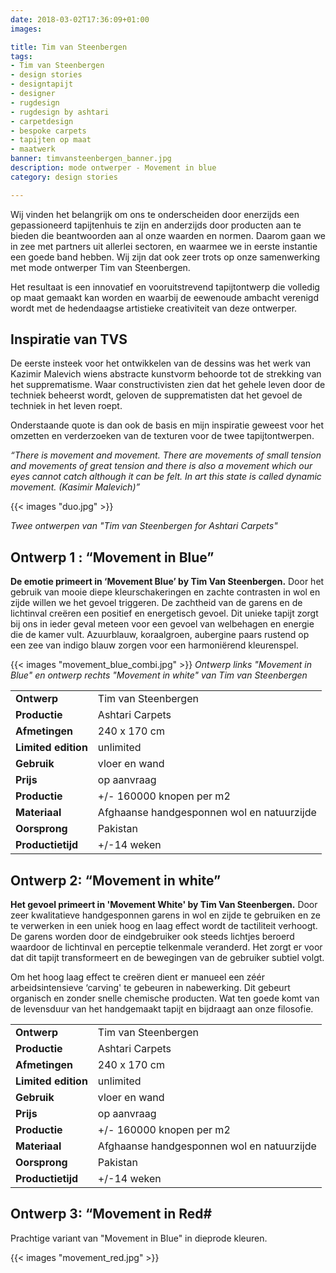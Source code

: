 ```yaml
---
date: 2018-03-02T17:36:09+01:00
images:

title: Tim van Steenbergen
tags:
- Tim van Steenbergen
- design stories
- designtapijt
- designer
- rugdesign
- rugdesign by ashtari
- carpetdesign
- bespoke carpets
- tapijten op maat
- maatwerk
banner: timvansteenbergen_banner.jpg
description: mode ontwerper - Movement in blue
category: design stories

---
```


Wij vinden het belangrijk om ons te onderscheiden door enerzijds een gepassioneerd tapijtenhuis te zijn en anderzijds door producten aan te bieden die beantwoorden aan al onze waarden en normen. Daarom gaan we in zee met partners uit allerlei sectoren, en waarmee we in eerste instantie een goede band hebben. Wij zijn dat ook zeer trots op onze samenwerking met mode ontwerper Tim van Steenbergen.

<!--more-->

Het resultaat is een innovatief en vooruitstrevend tapijtontwerp die volledig op maat gemaakt kan worden en waarbij de eewenoude ambacht verenigd wordt met de hedendaagse artistieke creativiteit van deze ontwerper.


## Inspiratie van TVS

De eerste insteek voor het ontwikkelen van de dessins was het werk van Kazimir Malevich wiens abstracte kunstvorm behoorde tot de strekking van het supprematisme. Waar constructivisten zien dat het gehele leven door de techniek beheerst wordt, geloven de supprematisten dat het gevoel de techniek in het leven roept.

Onderstaande quote is dan ook de basis en mijn inspiratie geweest voor het omzetten en verderzoeken van de texturen voor de twee tapijtontwerpen.

*“There is movement and movement. There are movements of small tension and movements of great tension and there is also a movement which our eyes cannot catch although it can be felt. In art this state is called dynamic movement. (Kasimir Malevich)”*

{{< images "duo.jpg" >}}

*Twee ontwerpen van "Tim van Steenbergen for Ashtari Carpets"*



## Ontwerp 1 : “Movement in Blue”

**De emotie primeert in ‘Movement Blue’ by Tim Van Steenbergen.** Door het gebruik van mooie diepe kleurschakeringen en zachte contrasten in wol en zijde willen we het gevoel triggeren. De zachtheid van de garens en de lichtinval creëren een positief en energetisch gevoel. Dit unieke tapijt zorgt bij ons in ieder geval meteen voor een gevoel van welbehagen en energie die de kamer vult. Azuurblauw, koraalgroen, aubergine paars rustend op een zee van indigo blauw zorgen voor een harmoniërend kleurenspel.

{{< images "movement_blue_combi.jpg" >}}
*Ontwerp links "Movement in Blue" en ontwerp rechts "Movement in white" van Tim van Steenbergen*


|    |    |
|----|----|
| **Ontwerp** | Tim van Steenbergen |
| **Productie** | Ashtari Carpets |
| **Afmetingen** | 240 x 170 cm |
| **Limited edition** | unlimited ​|
| **Gebruik** | vloer en wand |
| **Prijs** | op aanvraag |
| **Productie** | +/- 160000 knopen per m2  |
| **Materiaal** | Afghaanse handgesponnen wol en natuurzijde |
| **Oorsprong** | Pakistan |
| **Productietijd** | +/-14 weken |



## Ontwerp 2: “Movement in white”

**Het gevoel primeert in 'Movement White' by Tim Van Steenbergen.** Door zeer kwalitatieve handgesponnen garens in wol en zijde te gebruiken en ze te verwerken in een uniek hoog en laag effect wordt de tactiliteit verhoogt. De garens worden door de eindgebruiker ook steeds lichtjes beroerd waardoor de lichtinval en perceptie telkenmale veranderd. Het zorgt er voor dat dit tapijt transformeert en de bewegingen van de gebruiker subtiel volgt.

Om het hoog laag effect te creëren dient er manueel een zéér arbeidsintensieve ‘carving' te gebeuren in nabewerking. Dit gebeurt organisch en zonder snelle chemische producten. Wat ten goede komt van de levensduur van het handgemaakt tapijt en bijdraagt aan onze filosofie.

|    |    |
|----|----|
| **Ontwerp** | Tim van Steenbergen |
| **Productie** | Ashtari Carpets |
| **Afmetingen** | 240 x 170 cm |
| **Limited edition** | unlimited ​|
| **Gebruik** | vloer en wand |
| **Prijs** | op aanvraag |
| **Productie** | +/- 160000 knopen per m2  |
| **Materiaal** | Afghaanse handgesponnen wol en natuurzijde |
| **Oorsprong** | Pakistan |
| **Productietijd** | +/-14 weken |



## Ontwerp 3: “Movement in Red#
Prachtige variant van "Movement in Blue" in dieprode kleuren.

{{< images "movement_red.jpg" >}}
